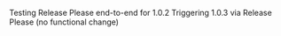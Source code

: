 Testing Release Please end-to-end for 1.0.2
Triggering 1.0.3 via Release Please (no functional change)
